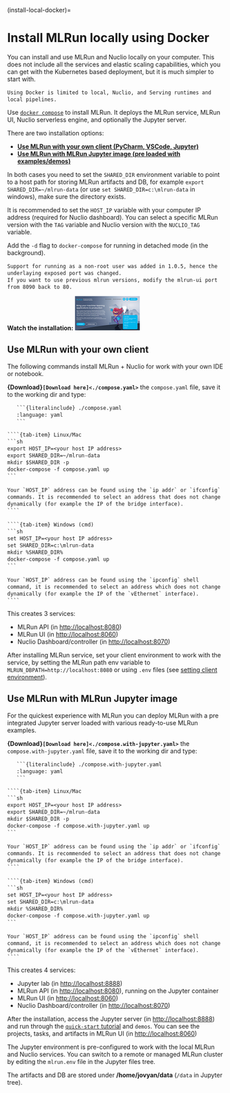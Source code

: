(install-local-docker)=
# Install MLRun locally using Docker

You can install and use MLRun and Nuclio locally on your computer. This does not include all the services and elastic 
scaling capabilities, which you can get with the Kubernetes based deployment, but it is much simpler to start with.

```{admonition} Note
Using Docker is limited to local, Nuclio, and Serving runtimes and local pipelines.
```

Use [`docker compose`](https://docs.docker.com/compose/) to install MLRun. It deploys the MLRun service,
MLRun UI, Nuclio serverless engine, and optionally the Jupyter server.

There are two installation options:
- [**Use MLRun with your own client (PyCharm, VSCode, Jupyter)**](#use-mlrun-with-your-own-client)
- [**Use MLRun with MLRun Jupyter image (pre loaded with examples/demos)**](#use-mlrun-with-mlrun-jupyter-image)

In both cases you need to set the `SHARED_DIR` environment variable to point to a host path for storing MLRun artifacts and DB, 
for example `export SHARED_DIR=~/mlrun-data` (or use `set SHARED_DIR=c:\mlrun-data` in windows), make sure the directory exists.

It is recommended to set the `HOST_IP` variable with your computer IP address (required for Nuclio dashboard). 
You can select a specific MLRun version with the `TAG` variable and Nuclio version with the `NUCLIO_TAG` variable.

Add the `-d` flag to `docker-compose` for running in detached mode (in the background).

```{admonition} Note
Support for running as a non-root user was added in 1.0.5, hence the underlaying exposed port was changed.
If you want to use previous mlrun versions, modify the mlrun-ui port from 8090 back to 80.
```
**Watch the installation:**
[![MLRun install](../_static/images/mlrun-page.png)](https://www.youtube.com/watch?v=_MLaLZBa4UY)

## Use MLRun with your own client

The following commands install MLRun + Nuclio for work with your own IDE or notebook. 

**{Download}`[Download here]<./compose.yaml>`** the `compose.yaml` file, save it to the working dir and type:
````{dropdown} show the compose.yaml file
   ```{literalinclude} ./compose.yaml
   :language: yaml
   ```
````

`````{tab-set}
````{tab-item} Linux/Mac
```sh
export HOST_IP=<your host IP address>
export SHARED_DIR=~/mlrun-data
mkdir $SHARED_DIR -p
docker-compose -f compose.yaml up
``` 

Your `HOST_IP` address can be found using the `ip addr` or `ifconfig` commands. It is recommended to select an address that does not change dynamically (for example the IP of the bridge interface).
````

````{tab-item} Windows (cmd)
```sh
set HOST_IP=<your host IP address>
set SHARED_DIR=c:\mlrun-data
mkdir %SHARED_DIR%
docker-compose -f compose.yaml up
``` 

Your `HOST_IP` address can be found using the `ipconfig` shell command, it is recommended to select an address which does not change dynamically (for example the IP of the `vEthernet` interface).
````
`````

This creates 3 services:
- MLRun API (in [http://localhost:8080](http://localhost:8080))
- MLRun UI (in [http://localhost:8060](http://localhost:8060))
- Nuclio Dashboard/controller (in [http://localhost:8070](http://localhost:8070))

After installing MLRun service, set your client environment to work with the service, by setting the MLRun path env variable to 
`MLRUN_DBPATH=http://localhost:8080` or using `.env` files (see [setting client environment](./remote.html)).

## Use MLRun with MLRun Jupyter image

For the quickest experience with MLRun you can deploy MLRun with a pre integrated Jupyter server loaded with various ready-to-use MLRun examples.

**{Download}`[Download here]<./compose.with-jupyter.yaml>`** the `compose.with-jupyter.yaml` file, save it to the working dir and type:
````{toggle} show the compose.with-jupyter.yaml file
   ```{literalinclude} ./compose.with-jupyter.yaml
   :language: yaml
   ```
````

`````{tab-set}
````{tab-item} Linux/Mac
```sh
export HOST_IP=<your host IP address>
export SHARED_DIR=~/mlrun-data
mkdir $SHARED_DIR -p
docker-compose -f compose.with-jupyter.yaml up
```

Your `HOST_IP` address can be found using the `ip addr` or `ifconfig` commands. It is recommended to select an address that does not change dynamically (for example the IP of the bridge interface). 
````

````{tab-item} Windows (cmd)
```sh
set HOST_IP=<your host IP address>
set SHARED_DIR=c:\mlrun-data
mkdir %SHARED_DIR%
docker-compose -f compose.with-jupyter.yaml up
``` 

Your `HOST_IP` address can be found using the `ipconfig` shell command, it is recommended to select an address which does not change dynamically (for example the IP of the `vEthernet` interface).
````
`````

This creates 4 services:
- Jupyter lab (in [http://localhost:8888](http://localhost:8888))
- MLRun API (in [http://localhost:8080](http://localhost:8080)), running on the Jupyter container
- MLRun UI (in [http://localhost:8060](http://localhost:8060))
- Nuclio Dashboard/controller (in [http://localhost:8070](http://localhost:8070))

After the installation, access the Jupyter server (in [http://localhost:8888](http://localhost:8888)) and run through the [`quick-start` tutorial](../quick-start/quick-start.html) and `demos`.
You can see the projects, tasks, and artifacts in MLRun UI (in [http://localhost:8060](http://localhost:8060))

The Jupyter environment is pre-configured to work with the local MLRun and Nuclio services. 
You can switch to a remote or managed MLRun cluster by editing the `mlrun.env` file in the Jupyter files tree.

The artifacts and DB are stored under **/home/jovyan/data** (`/data` in Jupyter tree). 
